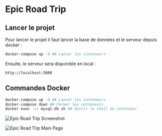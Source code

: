 # Epic Road Trip


## Lancer le projet

Pour lancer le projet il faut lancer la base de données et le serveur depuis docker :
```sh
docker-compose up -d ## Lancer les conteneurs
```
Ensuite, le serveur sera disponible en local : 
```
http://localhost:5000
```
## Commandes Docker
```sh
docker-compose up -d ## Lancer les conteneurs
docker-compose down ## Fermer les conteneurs
docker exec -ti mysql-db sh ## Ouvrir le shell du conteneur
```
![Epic Road Trip Screenshot](https://github.com/DinahWorld/Epic-Road-Trip/assets/88936472/73ac8b75-97b8-492c-895d-50a57cb0e477)


![Epic Road Trip Main Page](https://github.com/DinahWorld/Epic-Road-Trip/assets/88936472/010e6004-bb78-4460-8b72-163a58fc28e8)
